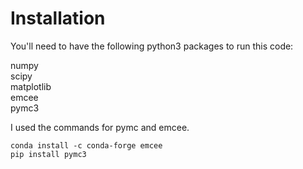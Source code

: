 # Installation
You'll need to have the following python3 packages to run this code:

numpy  
scipy  
matplotlib  
emcee  
pymc3  

I used the commands for pymc and emcee.
```
conda install -c conda-forge emcee
pip install pymc3
```
